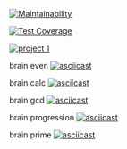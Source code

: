 [![Maintainability](https://api.codeclimate.com/v1/badges/88be66787dc489ea6f33/maintainability)](https://codeclimate.com/github/Anddersen/frontend-project-lvl1/maintainability)

[![Test Coverage](https://api.codeclimate.com/v1/badges/a99a88d28ad37a79dbf6/test_coverage)](https://codeclimate.com/github/codeclimate/codeclimate/test_coverage)

[![project 1](https://github.com/Anddersen/frontend-project-lvl1/workflows/hexlet-check/badge.svg)](https://github.com/Anddersen/frontend-project-lvl1/actions)

brain even
[![asciicast](https://asciinema.org/a/13PHPTq1pGvSFfTFe5590wAzI.svg)](https://asciinema.org/a/13PHPTq1pGvSFfTFe5590wAzI)

brain calc
[![asciicast](https://asciinema.org/a/Y1yx09cSBaWiZp3ROsA8UoWWu.svg)](https://asciinema.org/a/Y1yx09cSBaWiZp3ROsA8UoWWu)

brain gcd
[![asciicast](https://asciinema.org/a/IbNMAOqUZ4MoKQa35z1QfyruY.svg)](https://asciinema.org/a/IbNMAOqUZ4MoKQa35z1QfyruY)

brain progression
[![asciicast](https://asciinema.org/a/kHyrO3eZKosXxREz2Hdiq5M6d.svg)](https://asciinema.org/a/kHyrO3eZKosXxREz2Hdiq5M6d)

brain prime
[![asciicast](https://asciinema.org/a/6FnhPXTkuVCBOobr6KY4nJtM1.svg)](https://asciinema.org/a/6FnhPXTkuVCBOobr6KY4nJtM1)
